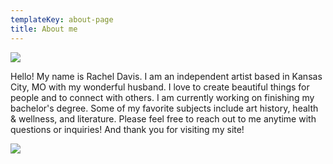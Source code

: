 ```yaml
---
templateKey: about-page
title: About me
---
```

![](/img/20191221_183332.jpg)

Hello! My name is Rachel Davis. I am an independent artist based in Kansas City, MO with my wonderful husband. I love to create beautiful things for people and to connect with others. I am currently working on finishing my bachelor's degree. Some of my favorite subjects include art history, health & wellness, and literature. Please feel free to reach out to me anytime with questions or inquiries! And thank you for visiting my site!

![](/img/20200311_140815.jpg)
